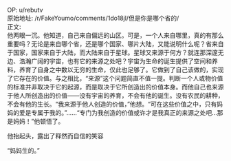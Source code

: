 
OP: u/rebutv  
原始地址: /r/FakeYoumo/comments/1do18jl/但是你是哪个省的/  
正文:  
他两眼一沉。他知道，自己来自偏远的山区。可是，一个人来自哪里，真的有那么重要吗？无论是来自哪个省，还是哪个国家、哪片大陆，又能说明什么呢？省来自于国家，国家来自于大陆，而大陆来自于星球。星球又来源于何方？就连那深邃无边、浩瀚广阔的宇宙，也有它的来源之处吧？宇宙为生命的诞生提供了空间和养料，养育了自身之中数以无穷的生命，仅此也足够了。它做到了自己该做的，实现了它存在的价值。与之相比，“来源”这个问题简直不值一提。判断一个人或物价值的标准并非取决于它的起源，而是取决于它所创造出的价值本身。而他自己也来源于他人所创造出的价值——没有宇宙的养育，不会有他的诞生。没有农民的耕种，不会有他的生长。“我来源于他人创造的价值，”他想。“可在这些价值之中，只有妈妈的爱是专属于我的。”……“专门为我创造的价值或许才是我真正的来源之处吧…那是妈妈！”他顿悟了。

他抬起头，露出了释然而自信的笑容

“妈妈生的。”
